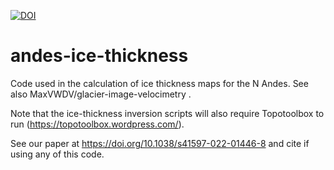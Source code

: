 [![DOI](https://zenodo.org/badge/465300561.svg)](https://zenodo.org/badge/latestdoi/465300561)

# andes-ice-thickness
Code used in the calculation of ice thickness maps for the N Andes. See also MaxVWDV/glacier-image-velocimetry .

Note that the ice-thickness inversion scripts will also require Topotoolbox to run (https://topotoolbox.wordpress.com/).

See our paper at https://doi.org/10.1038/s41597-022-01446-8 and cite if using any of this code.
